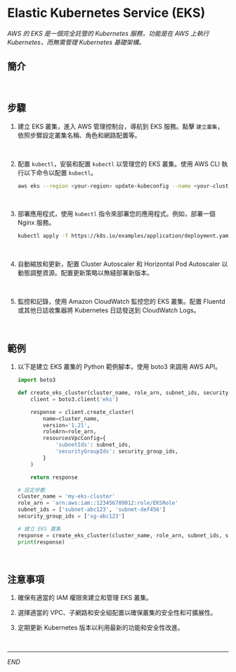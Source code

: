 # Elastic Kubernetes Service (EKS)

_AWS 的 EKS 是一個完全託管的 Kubernetes 服務，功能是在 AWS 上執行 Kubernetes，而無需管理 Kubernetes 基礎架構。_

## 簡介

<br>

## 步驟

1. 建立 EKS 叢集，進入 AWS 管理控制台，導航到 EKS 服務。點擊 `建立叢集`，依照步驟設定叢集名稱、角色和網路配置等。

<br>

2. 配置 `kubectl`，安裝和配置 `kubectl` 以管理您的 EKS 叢集。使用 AWS CLI 執行以下命令以配置 `kubectl`。

    ```bash
    aws eks --region <your-region> update-kubeconfig --name <your-cluster-name>
    ```

<br>

3. 部署應用程式，使用 `kubectl` 指令來部署您的應用程式。例如，部署一個 Nginx 服務。
    ```bash
    kubectl apply -f https://k8s.io/examples/application/deployment.yaml
    ```

<br>

4. 自動縮放和更新，配置 Cluster Autoscaler 和 Horizontal Pod Autoscaler 以動態調整資源。配置更新策略以無縫部署新版本。

<br>

5. 監控和記錄，使用 Amazon CloudWatch 監控您的 EKS 叢集。配置 Fluentd 或其他日誌收集器將 Kubernetes 日誌發送到 CloudWatch Logs。

<br>

## 範例

1. 以下是建立 EKS 叢集的 Python 範例腳本，使用 boto3 來調用 AWS API。

    ```python
    import boto3

    def create_eks_cluster(cluster_name, role_arn, subnet_ids, security_group_ids):
        client = boto3.client('eks')

        response = client.create_cluster(
            name=cluster_name,
            version='1.21',
            roleArn=role_arn,
            resourcesVpcConfig={
                'subnetIds': subnet_ids,
                'securityGroupIds': security_group_ids,
            }
        )

        return response

    # 設定參數
    cluster_name = 'my-eks-cluster'
    role_arn = 'arn:aws:iam::123456789012:role/EKSRole'
    subnet_ids = ['subnet-abc123', 'subnet-def456']
    security_group_ids = ['sg-abc123']

    # 建立 EKS 叢集
    response = create_eks_cluster(cluster_name, role_arn, subnet_ids, security_group_ids)
    print(response)
    ```

<br>

## 注意事項

1. 確保有適當的 IAM 權限來建立和管理 EKS 叢集。

2. 選擇適當的 VPC、子網路和安全組配置以確保叢集的安全性和可擴展性。

3. 定期更新 Kubernetes 版本以利用最新的功能和安全性改進。

<br>

___

_END_
